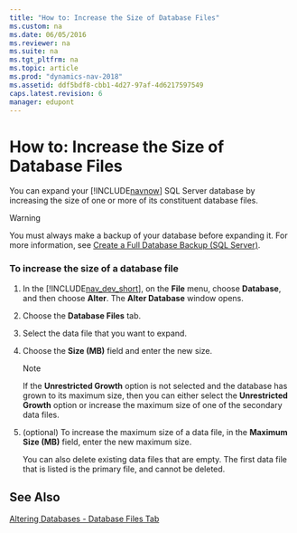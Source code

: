 ```yaml
---
title: "How to: Increase the Size of Database Files"
ms.custom: na
ms.date: 06/05/2016
ms.reviewer: na
ms.suite: na
ms.tgt_pltfrm: na
ms.topic: article
ms.prod: "dynamics-nav-2018"
ms.assetid: ddf5bdf8-cbb1-4d27-97af-4d6217597549
caps.latest.revision: 6
manager: edupont
---
```

# How to: Increase the Size of Database Files
You can expand your [!INCLUDE[navnow](includes/navnow_md.md)] SQL Server database by increasing the size of one or more of its constituent database files.  
  
> [!WARNING]  
>  You must always make a backup of your database before expanding it. For more information, see [Create a Full Database Backup \(SQL Server\)](https://go.microsoft.com/fwlink/?LinkID=296465).  
  
### To increase the size of a database file  
  
1. In the [!INCLUDE[nav_dev_short](includes/nav_dev_short_md.md)], on the **File** menu, choose **Database**, and then choose **Alter**. The **Alter Database** window opens.  
  
2. Choose the **Database Files** tab.  
  
3. Select the data file that you want to expand.  
  
4. Choose the **Size \(MB\)** field and enter the new size.  
  
   > [!NOTE]  
   >  If the **Unrestricted Growth** option is not selected and the database has grown to its maximum size, then you can either select the **Unrestricted Growth** option or increase the maximum size of one of the secondary data files.  
  
5. \(optional\) To increase the maximum size of a data file, in the **Maximum Size \(MB\)** field, enter the new maximum size.  
  
   You can also delete existing data files that are empty. The first data file that is listed is the primary file, and cannot be deleted.  
  
## See Also  
 [Altering Databases - Database Files Tab](Altering-Databases---Database-Files-Tab.md)